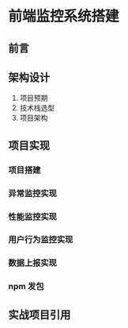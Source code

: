<!--
 * @Author: wanghaofeng
 * @Date: 2024-01-19 00:14:36
 * @LastEditors: wanghaofeng
 * @LastEditTime: 2024-01-19 00:17:04
 * @FilePath: \hf_blog\docs\work\2-7-前端监控系统搭建.md
 * @Description: 
 * Copyright (c) 2024 by wanghaofeng , All Rights Reserved. 
-->
# 前端监控系统搭建

## 前言


## 架构设计

1. 项目预期
2. 技术栈选型
3. 项目架构

## 项目实现

### 项目搭建

### 异常监控实现

### 性能监控实现

### 用户行为监控实现

### 数据上报实现

### npm 发包

## 实战项目引用